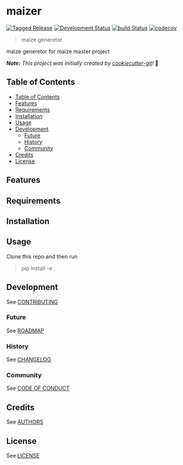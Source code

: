 # maizer

[![Tagged Release](https://img.shields.io/badge/release-v0-blue.svg?longCache=true)](CHANGELOG.md)
[![Development Status](https://img.shields.io/badge/status-alpha-yellow.svg?longCache=true)](ROADMAP.md)
[![build Status](https://travis-ci.com/ShresthaRajat/maizer.svg?token=vfBmyikLTqJ4tJUVico1&branch=dev)](https://travis-ci.com/ShresthaRajat/maizer)
[![codecov](https://codecov.io/gh/ShresthaRajat/maizer/branch/dev/graph/badge.svg?token=TQYCIP62MZ)](https://codecov.io/gh/ShresthaRajat/maizer)

> maize generetor

maize generetor for maize master project

_**Note:** This project was initially created by [cookiecutter-git](https://github.com/NathanUrwin/cookiecutter-git)!_ :cookie:

## Table of Contents

- [Table of Contents](#table-of-contents)
- [Features](#features)
- [Requirements](#requirements)
- [Installation](#installation)
- [Usage](#usage)
- [Development](#development)
  - [Future](#future)
  - [History](#history)
  - [Community](#community)
- [Credits](#credits)
- [License](#license)

## Features

## Requirements


## Installation

## Usage

Clone this repo and then run

> pip install -e .

## Development

See [CONTRIBUTING](CONTRIBUTING.md)

### Future

See [ROADMAP](ROADMAP.md)

### History

See [CHANGELOG](CHANGELOG.md)

### Community

See [CODE OF CONDUCT](CODE_OF_CONDUCT.md)

## Credits

See [AUTHORS](AUTHORS.md)

## License

See [LICENSE](LICENSE)
